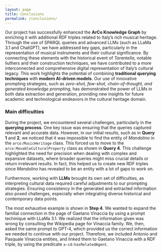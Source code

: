```yaml
---
layout: page
title: Conclusions
permalink: /conclusions/
---
```


Our project has successfully enhanced the **ArCo Knowledge Graph** by enriching it with additional RDF triples related to Italy’s rich musical heritage. Through the use of SPARQL queries and advanced LLMs (such as LLaMa 3.1 and ChatGPT), we have addressed key gaps, particularly in the representation of musical instruments and their cultural significance. By connecting these elements with the historical event of *Tarantella*, notable liuthers and their construction techniques, we have contributed to a more interconnected and comprehensive digital representation of Italy’s cultural legacy. This work highlights the potential of combining **traditional querying techniques** with **modern AI-driven models**. Our use of innovative prompting strategies, such as *zero-shot, few-shot, chain-of-thought, and generated knowledge prompting*, has demonstrated the power of LLMs in both data extraction and generation, providing new insights for future academic and technological endeavors in the cultural heritage domain. 

### Main difficulties
During the project, we encountered several challenges, particularly in the **querying process**. One key issue was ensuring that the queries captured relevant and accurate data. However, in our initial results, such as in **Query 1** and **2**, we noticed that it was impossible to find the entity of *Mandolino* in the `arco:MusicHeritage` class. This forced us to move to the `arco:MovableCulturalProperty` class as shown in **Query 4**. This challenge highlighted the need for precision when dealing with complex and expansive datasets, where broader queries might miss crucial details or return irrelevant results. In fact, this helped us to create new RDF triples since *Mandolino* has revealed to be an entity with a lot of gaps to work on.

Furthermore, working with **LLMs** brought its own set of difficulties, as interpreting cultural data required careful adjustments to our prompting strategies. Ensuring consistency in the generated and extracted information also posed challenges, especially when integrating diverse historical and contemporary data points. 

The most exhaustive example is shown in **Step 4**. We wanted to expand the familial connection in the page of Gaetano Vinaccia by using a prompt techinique with LLaMa 3.1. We realized that the information given was wrong by consulting the Wikipedia page for Vinaccia family. We, then, asked the same prompt to GPT-4, which provided us the correct information we needed to continue with our project. Therefore, we included Antonio and Pasquale Vinaccia entities, and linked them to Gaetano Vinaccia with a RDF triple, by using the predicate `a-cd:hasRelatedAgent`.
